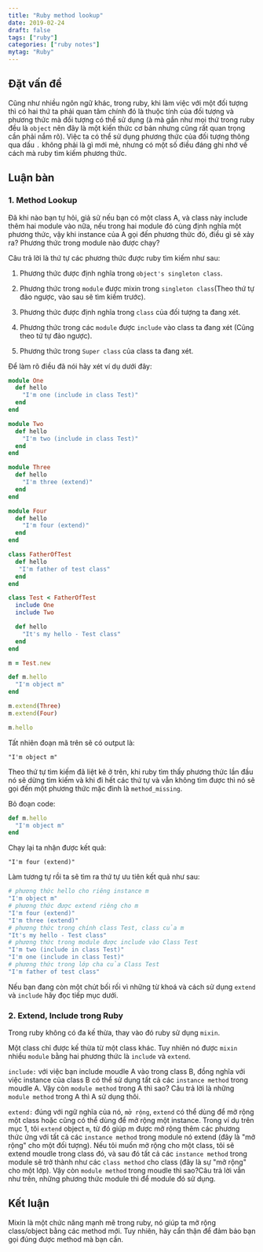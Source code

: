 ```yaml
---
title: "Ruby method lookup"
date: 2019-02-24
draft: false
tags: ["ruby"]
categories: ["ruby notes"]
mytag: "Ruby"
---
```


## Đặt vấn đề

Cũng như nhiều ngôn ngữ khác, trong ruby, khi làm việc với một đối tượng thì có hai thứ ta phải quan tâm chính đó là thuộc tính của đối tượng và phương thức mà đối tượng có thể sử dụng (à mà gần như mọi thứ trong ruby đều là `object` nên đây là một kiến thức cơ bản nhưng cũng rất quan trọng cần phải nắm rõ). Việc ta có thể sử dụng phương thức của đối tượng thông qua dấu `.` không phải là gì mới mẻ, nhưng có một số điều đáng ghi nhớ về cách mà ruby tìm kiếm phương thức.

## Luận bàn

### 1. Method Lookup

Đã khi nào bạn tự hỏi, giả sử nếu bạn có một class A, và class này include thêm hai module vào nữa, nếu trong hai module đó cùng định nghĩa một phương thức, vậy khi instance của A gọi đến phương thức đó, điều gì sẽ xảy ra? Phương thức trong module nào được chạy?


Câu trả lời là thứ tự các phương thức được ruby tìm kiếm như sau: 

1. Phương thức được định nghĩa trong `object's singleton class`.

2. Phương thức trong `module` được mixin trong `singleton class`(Theo thứ tự đảo ngược, vào sau sẽ tìm kiếm trước).

3. Phương thức được định nghĩa trong `class` của đối tượng ta đang xét.

4. Phương thức trong các `module` được `include` vào class ta đang xét (Cũng theo tứ tự đảo ngược).

5. Phương thức trong `Super class` của class ta đang xét. 

Để làm rõ điều đã nói hãy xét ví dụ dưới đây:

```ruby
module One
  def hello
    "I'm one (include in class Test)" 
  end
end

module Two
  def hello
    "I'm two (include in class Test)"
  end
end

module Three
  def hello
    "I'm three (extend)"
  end
end

module Four
  def hello
    "I'm four (extend)"
  end
end

class FatherOfTest
  def hello
   "I'm father of test class" 
  end
end

class Test < FatherOfTest
  include One
  include Two

  def hello
    "It's my hello - Test class"
  end
end

m = Test.new

def m.hello
  "I'm object m"
end

m.extend(Three)
m.extend(Four)

m.hello
```

Tất nhiên đoạn mã trên sẽ có output là: 

`"I'm object m"`

Theo thứ tự tìm kiếm đã liệt kê ở trên, khi ruby tìm thấy phương thức lần đầu nó sẽ dừng tìm kiếm và khi đi hết các thứ tự và vẫn không tìm được thì nó sẽ gọi đến một phương thức mặc đinh là `method_missing`.

Bỏ đoạn code:

```ruby
def m.hello
  "I'm object m"
end
```

Chạy lại ta nhận được kết quả: 

`"I'm four (extend)"`

Làm tương tự rồi ta sẽ tìm ra thứ tự ưu tiên kết quả như sau:

``` ruby
# phương thức hello cho riêng instance m
"I'm object m"
# phương thức được extend riêng cho m
"I'm four (extend)"
"I'm three (extend)"
# phương thức trong chính class Test, class của m
"It's my hello - Test class"
# phương thức trong module được include vào Class Test
"I'm two (include in class Test)"
"I'm one (include in class Test)" 
# phương thức trong lớp cha của Class Test
"I'm father of test class" 
```

Nếu bạn đang còn một chút bối rối vì những từ khoá và cách sử dụng `extend` và `include` hãy đọc tiếp mục dưới.

### 2. Extend, Include trong Ruby

Trong ruby không có đa kế thừa, thay vào đó ruby sử dụng `mixin`.

Một class chỉ được kế thừa từ một class khác. Tuy nhiên nó được `mixin` nhiều `module` bằng hai phương thức là `include` và `extend`.

`include:` với việc bạn include moudle A vào trong class B, đồng nghĩa với việc instance của class B có thể sử dụng tất cả các `instance method` trong moudle A. Vậy còn `module method` trong A thì sao? Câu trả lời là những `module method` trong A thì A sử dụng thôi.

`extend:` đúng với ngữ nghĩa của nó, `mở rộng`, `extend` có thể dùng để mở rộng một class hoặc cũng có thể dùng để mở rộng một instance.  Trong ví dụ trên mục 1, tôi `extend` object `m`, từ đó giúp m được mở rộng thêm các phương thức ứng với tất cả các `instance method` trong module nó extend (đây là "mở rộng" cho một đối tượng). Nếu tôi muốn mở rộng cho một class, tôi sẽ extend moudle trong class đó, và sau đó tất cả các `instance method` trong module sẽ trở thành như các `class method` cho class (đây là sự "mở rộng" cho một lớp). Vậy còn `module method` trong moudle thì sao?Câu trả lời vẫn như trên, những phương thức module thì để module đó sử dụng.

## Kết luận

Mixin là một chức năng mạnh mẽ trong ruby, nó giúp ta mở rộng class/object bằng các method mới. Tuy nhiên, hãy cẩn thận để đảm bảo bạn gọi đúng được method mà bạn cần.
